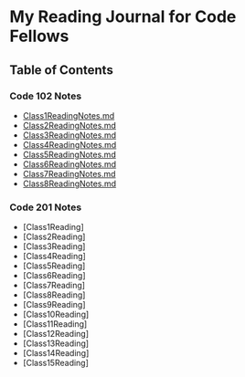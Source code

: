 # My Reading Journal for Code Fellows

## Table of Contents

### Code 102 Notes

* [Class1ReadingNotes.md](102/Class1ReadingNotes.md)
* [Class2ReadingNotes.md](102/Class2ReadingNotes.md)
* [Class3ReadingNotes.md](102/Class3ReadingNotes1.md)
* [Class4ReadingNotes.md](102/Class4ReadingNotes.md)
* [Class5ReadingNotes.md](102/Class5ReadingNotes.md)
* [Class6ReadingNotes.md](102/Class6ReadingNotes.md)
* [Class7ReadingNotes.md](102/Class7ReadingNotes.md)
* [Class8ReadingNotes.md](102/Class8ReadingNotes.md)

### Code 201 Notes

* [Class1Reading]
* [Class2Reading]
* [Class3Reading]
* [Class4Reading]
* [Class5Reading]
* [Class6Reading]
* [Class7Reading]
* [Class8Reading]
* [Class9Reading]
* [Class10Reading]
* [Class11Reading]
* [Class12Reading]
* [Class13Reading]
* [Class14Reading]
* [Class15Reading]

